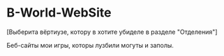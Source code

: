 # B-World-WebSite

[Выберита вёртиузе, котору в хотите убиделе в разделе "Отделения"]

Беб-сайты мои игры, которы лузбили могуты и заполы.
